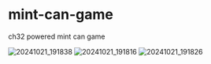 # mint-can-game
ch32 powered mint can game

![20241021_191838](https://github.com/user-attachments/assets/0235db9b-06f9-4439-8fcf-98617131577e)
![20241021_191816](https://github.com/user-attachments/assets/463c3218-1dc9-47c3-ad21-5111bd0f598c)
![20241021_191826](https://github.com/user-attachments/assets/6cb2257e-dbd5-477f-a3c3-709194a33c4e)





